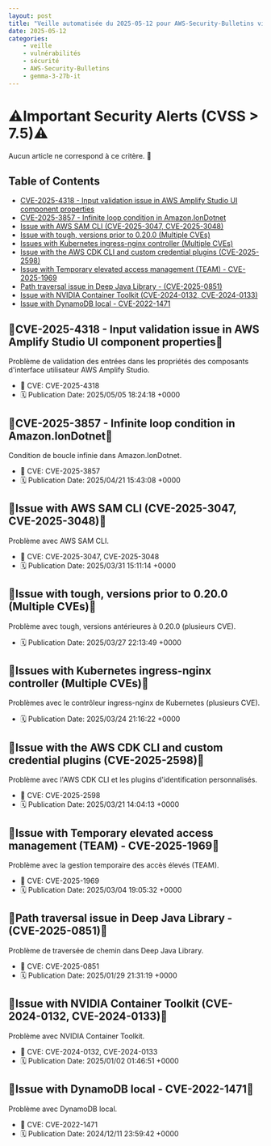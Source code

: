 ```yaml
---
layout: post
title: "Veille automatisée du 2025-05-12 pour AWS-Security-Bulletins via Gemini gemma-3-27b-it"
date: 2025-05-12
categories:
    - veille
    - vulnérabilités
    - sécurité
    - AWS-Security-Bulletins
    - gemma-3-27b-it
---
```

# ⚠️Important Security Alerts (CVSS > 7.5)⚠️
Aucun article ne correspond à ce critère. 🚨

## Table of Contents
* [CVE-2025-4318 - Input validation issue in AWS Amplify Studio UI component properties](CVE-2025-4318)
* [CVE-2025-3857 - Infinite loop condition in Amazon.IonDotnet](CVE-2025-3857)
* [Issue with AWS SAM CLI (CVE-2025-3047, CVE-2025-3048)](Issue-AWS-SAM-CLI)
* [Issue with tough, versions prior to 0.20.0 (Multiple CVEs)](Issue-tough)
* [Issues with Kubernetes ingress-nginx controller (Multiple CVEs)](Issues-Kubernetes)
* [Issue with the AWS CDK CLI and custom credential plugins (CVE-2025-2598)](Issue-AWS-CDK)
* [Issue with Temporary elevated access management (TEAM) - CVE-2025-1969](Issue-TEAM)
* [Path traversal issue in Deep Java Library - (CVE-2025-0851)](Path-traversal)
* [Issue with NVIDIA Container Toolkit (CVE-2024-0132, CVE-2024-0133)](Issue-NVIDIA)
* [Issue with DynamoDB local - CVE-2022-1471](Issue-DynamoDB)

## 🚨CVE-2025-4318 - Input validation issue in AWS Amplify Studio UI component properties🚨
Problème de validation des entrées dans les propriétés des composants d'interface utilisateur AWS Amplify Studio. 
* 🐛 CVE: CVE-2025-4318
* 🗓️ Publication Date: 2025/05/05 18:24:18 +0000

## 🚨CVE-2025-3857 - Infinite loop condition in Amazon.IonDotnet🚨
Condition de boucle infinie dans Amazon.IonDotnet. 
* 🐛 CVE: CVE-2025-3857
* 🗓️ Publication Date: 2025/04/21 15:43:08 +0000

## 🚨Issue with AWS SAM CLI (CVE-2025-3047, CVE-2025-3048)🚨
Problème avec AWS SAM CLI.
* 🐛 CVE: CVE-2025-3047, CVE-2025-3048
* 🗓️ Publication Date: 2025/03/31 15:11:14 +0000

## 🚨Issue with tough, versions prior to 0.20.0 (Multiple CVEs)🚨
Problème avec tough, versions antérieures à 0.20.0 (plusieurs CVE).
* 🗓️ Publication Date: 2025/03/27 22:13:49 +0000

## 🚨Issues with Kubernetes ingress-nginx controller (Multiple CVEs)🚨
Problèmes avec le contrôleur ingress-nginx de Kubernetes (plusieurs CVE).
* 🗓️ Publication Date: 2025/03/24 21:16:22 +0000

## 🚨Issue with the AWS CDK CLI and custom credential plugins (CVE-2025-2598)🚨
Problème avec l'AWS CDK CLI et les plugins d'identification personnalisés.
* 🐛 CVE: CVE-2025-2598
* 🗓️ Publication Date: 2025/03/21 14:04:13 +0000

## 🚨Issue with Temporary elevated access management (TEAM) - CVE-2025-1969🚨
Problème avec la gestion temporaire des accès élevés (TEAM).
* 🐛 CVE: CVE-2025-1969
* 🗓️ Publication Date: 2025/03/04 19:05:32 +0000

## 🚨Path traversal issue in Deep Java Library - (CVE-2025-0851)🚨
Problème de traversée de chemin dans Deep Java Library.
* 🐛 CVE: CVE-2025-0851
* 🗓️ Publication Date: 2025/01/29 21:31:19 +0000

## 🚨Issue with NVIDIA Container Toolkit (CVE-2024-0132, CVE-2024-0133)🚨
Problème avec NVIDIA Container Toolkit.
* 🐛 CVE: CVE-2024-0132, CVE-2024-0133
* 🗓️ Publication Date: 2025/01/02 01:46:51 +0000

## 🚨Issue with DynamoDB local - CVE-2022-1471🚨
Problème avec DynamoDB local.
* 🐛 CVE: CVE-2022-1471
* 🗓️ Publication Date: 2024/12/11 23:59:42 +0000
